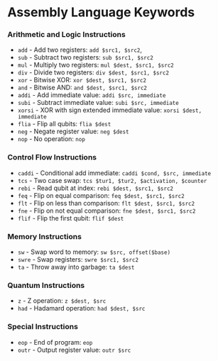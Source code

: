 # Assembly Language Keywords

### Arithmetic and Logic Instructions
- `add` - Add two registers: `add $src1, $src2`,  
- `sub` - Subtract two registers: `sub $src1, $src2`
- `mul` - Multiply two registers: `mul $dest, $src1, $src2`
- `div` - Divide two registers: `div $dest, $src1, $src2`
- `xor` - Bitwise XOR: `xor $dest, $src1, $src2`
- `and` - Bitwise AND: `and $dest, $src1, $src2`
- `addi` - Add immediate value: `addi $src, immediate`
- `subi` - Subtract immediate value: `subi $src, immediate`
- `xorsi` - XOR with sign extended immediate value: `xorsi $dest, immediate`
- `flia` - Flip all qubits: `flia $dest` 
- `neg` - Negate register value: `neg $dest`
- `nop` - No operation: `nop`


### Control Flow Instructions
- `caddi` - Conditional add immediate: `caddi $cond, $src, immediate`
- `tcs` - Two case swap: `tcs $tur1, $tur2, $activation, $counter`
- `rebi` - Read qubit at index: `rebi $dest, $src1, $src2`
- `feq` - Flip on equal comparison: `feq $dest, $src1, $src2`
- `flt` - Flip on less than comparison: `flt $dest, $src1, $src2`
- `fne` - Flip on not equal comparison: `fne $dest, $src1, $src2`
- `flif` - Flip the first qubit: `flif $dest`

### Memory Instructions
- `sw` - Swap word to memory: `sw $src, offset($base)`
- `swre` - Swap registers: `swre $src1, $src2`
- `ta` - Throw away into garbage: `ta $dest`

### Quantum Instructions
- `z` - Z operation: `z $dest, $src`
- `had` - Hadamard operation: `had $dest, $src`

### Special Instructions 
- `eop` - End of program: `eop`
- `outr` - Output register value: `outr $src`
